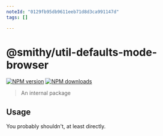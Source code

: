 ```yaml
---
noteId: "0129fb95db9611eeb71d8d3ca991147d"
tags: []

---
```


# @smithy/util-defaults-mode-browser

[![NPM version](https://img.shields.io/npm/v/@smithy/util-defaults-mode-browser/latest.svg)](https://www.npmjs.com/package/@smithy/util-defaults-mode-browser)
[![NPM downloads](https://img.shields.io/npm/dm/@smithy/util-defaults-mode-browser.svg)](https://www.npmjs.com/package/@smithy/util-defaults-mode-browser)

> An internal package

## Usage

You probably shouldn't, at least directly.
